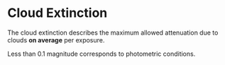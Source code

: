 # Cloud Extinction

The cloud extinction describes the maximum allowed attenuation due to clouds **on average** per exposure.

Less than 0.1 magnitude corresponds to photometric conditions.

